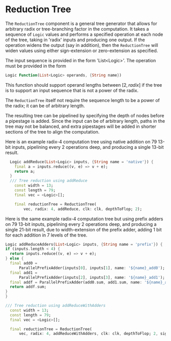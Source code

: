 # Reduction Tree

The `ReductionTree` component is a general tree generator that allows for arbitrary radix or tree-branching factor in the computation.  It takes a sequence of `Logic` values and performs a specified operation at each node of the tree, taking in 'radix' inputs and producing one output.  If the operation widens the output (say in addition), then the `ReductionTree` will widen values using either sign-extension or zero-extension as specified.

The input sequence is provided in the form 'List\<Logic\>'.  The operation must be provided in the form

 ```dart
 Logic Function(List<Logic> operands, {String name})
 ```

 This function should support operand lengths between $[2,radix]$ if the tree is to support an input sequence that is not a power of the radix.

The `ReductionTree` itself not require the sequence length to be a power of the radix; it can be of arbitrary length.

The resulting tree can be pipelined by specifying the depth of nodes before a pipestage is added.  Since the input can be of arbitrary length, paths in the tree may not be balanced, and extra pipestages will be added in shorter sections of the tree to align the computation.

Here is an example radix-4 computation tree using native addition on 79 13-bit inputs, pipelining every 2 operations deep, and producing a single 13-bit result.

```dart
  Logic addReduce(List<Logic> inputs, {String name = 'native'}) {
    final a = inputs.reduce((v, e) => v + e);
    return a;
  }
  /// Tree reduction using addReduce
    const width = 13;
    const length = 79;
    final vec = <Logic>[];

    final reductionTree = ReductionTree(
        vec, radix: 4, addReduce, clk: clk, depthToFlop; 2);
  ```

Here is the same example radix-4 computation tree but using prefix adders on 79 13-bit inputs, pipelining every 2 operations deep, and producing a single 21-bit result, due to width-extension of the prefix adder, adding 1 bit for each addition in 7 levels of the tree.

  ```dart
Logic addReduceAdders(List<Logic> inputs, {String name = 'prefix'}) {
  if (inputs.length < 4) {
    return inputs.reduce((v, e) => v + e);
  } else {
    final add0 =
        ParallelPrefixAdder(inputs[0], inputs[1], name: '${name}_add0');
    final add1 =
        ParallelPrefixAdder(inputs[2], inputs[3], name: '${name}_add1');
    final addf = ParallelPrefixAdder(add0.sum, add1.sum, name: '${name}_addf');
    return addf.sum;
  }
}

  /// Tree reduction using addReduceWithAdders
    const width = 13;
    const length = 79;
    final vec = <Logic>[];

    final reductionTree = ReductionTree(
        vec, radix: 4, addReduceWithAdders, clk: clk, depthToFlop; 2, signExtend: true);
  ```
